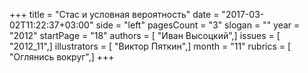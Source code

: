 +++
title = "Стас и условная вероятность"
date = "2017-03-02T11:22:37+03:00"
side = "left"
pagesCount = "3"
slogan = ""
year = "2012"
startPage = "18"
authors = [ "Иван Высоцкий",]
issues = [ "2012_11",]
illustrators = [ "Виктор Пяткин",]
month = "11"
rubrics = [ "Оглянись вокруг",]
+++

